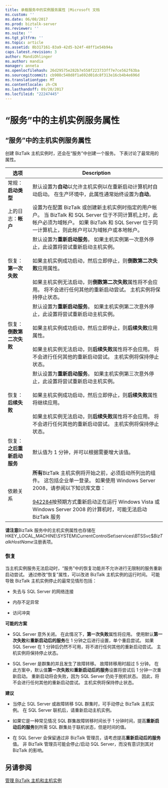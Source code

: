 ```yaml
---
title: 承载服务中的实例服务属性 |Microsoft 文档
ms.custom: ''
ms.date: 06/08/2017
ms.prod: biztalk-server
ms.reviewer: ''
ms.suite: ''
ms.tgt_pltfrm: ''
ms.topic: article
ms.assetid: 8b317161-83a9-42d5-b24f-48ff1e54b94a
caps.latest.revision: 3
author: MandiOhlinger
ms.author: mandia
manager: anneta
ms.openlocfilehash: 26d29575e282b7e558f223733ff7e7ce562f63ba
ms.sourcegitcommit: cb908c540d8f1a692d01dc8f313e16cb4b4e696d
ms.translationtype: MT
ms.contentlocale: zh-CN
ms.lasthandoff: 09/20/2017
ms.locfileid: "22247445"
---
```

# <a name="host-instance-service-properties-in-services"></a>“服务”中的主机实例服务属性
## <a name="host-instance-service-properties-in-services"></a>“服务”中的主机实例服务属性  
 创建 BizTalk 主机实例时，还会在“服务”中创建一个服务。 下表讨论了最常用的属性。  
  
|选项|Description|  
|------------|-----------------|  
|常规：**启动类型**|默认设置为**自动**以允许主机实例以在重新启动计算机时自动启动。 在生产环境中，此属性通常始终设置为**自动**。|  
|上的日志：**帐户**|设置为在配置 BizTalk 或创建新主机实例时指定的用户帐户。 当 BizTalk 和 SQL Server 位于不同计算机上时，此帐户必须为域帐户。 如果 BizTalk 和 SQL Server 位于同一计算机上，则此帐户可以为域帐户或本地帐户。|  
|恢复：**第一次失败**|默认设置为**重新启动服务**。 如果主机实例第一次意外停止，此设置将尝试重新启动主机实例。<br /><br /> 如果主机实例成功启动，然后立即停止，则**倒数第二次失败**应用属性。<br /><br /> 如果主机实例无法启动，则**倒数第二次失败**属性将不会应用。 将不会进行任何其他的重新启动尝试。 主机实例将保持停止状态。|  
|恢复：**倒数第二次失败**|默认设置为**重新启动服务**。 如果主机实例第二次意外停止，此设置将尝试重新启动主机实例。<br /><br /> 如果主机实例成功启动，然后立即停止，则**后续失败**应用属性。<br /><br /> 如果主机实例无法启动，则**后续失败**属性将不会应用。 将不会进行任何其他的重新启动尝试。 主机实例将保持停止状态。|  
|恢复：**后续失败**|默认设置为**重新启动服务**。 如果主机实例第三次意外停止，此设置将尝试重新启动主机实例。<br /><br /> 如果主机实例成功启动，然后立即停止，则**后续失败**属性将继续应用。<br /><br /> 如果主机实例无法启动，则**后续失败**属性将不会应用。 将不会进行任何其他的重新启动尝试。 主机实例将保持停止状态。|  
|恢复：**之后重新启动服务**|默认值为 1 分钟，并可以根据需要增大该值。|  
|依赖关系|**所有**BizTalk 主机实例将开始之前，必须启动所列出的组件。 这包括企业单一登录。 如果使用 Windows Server 2008，请参阅以下知识库文章：<br /><br /> [942284](http://support.microsoft.com/kb/942284)按预期方式重新启动正在运行 Windows Vista 或 Windows Server 2008 的计算机时，可能无法启动 BizTalk 服务|  
  
 **请注意**BizTalk 服务中的主机实例属性也存储在 HKEY_LOCAL_MACHINE\SYSTEM\CurrentControlSet\services\BTSSvc$*BizTalkHostName*注册表项。  
  
### <a name="recovery"></a>恢复  
 当主机实例服务无法启动时，“服务”中的恢复功能并不允许进行无限制的服务重新启动尝试。 通过修改“恢复”属性，可以改进 BizTalk 主机实例的运行时间。 可能导致 BizTalk 主机实例停止的最常见情形包括：  
  
-   失去与 SQL Server 的网络连接  
  
-   内存不足异常  
  
-   访问冲突  
  
 **可能的方案**  
  
-   SQL Server 意外关闭。 在此情况下，**第一次失败**属性将应用。 使用默认**第一次失败**和**重新启动后的服务**在 1 分钟之后进行设置，单个重启尝试。 如果 SQL Server 在 1 分钟后仍然不可用，将不进行任何其他的重新启动尝试。 主机实例将保持停止状态。  
  
-   SQL Server 是群集的并且发生了故障转移。 故障转移用时超过 5 分钟。 在此方案中，默认值**第一次失败**和**重新启动后的服务**设置将尝试后 1 分钟一次重新启动。 重新启动将会失败，因为 SQL Server 仍处于脱机状态。 因此，将不会进行任何其他的重新启动尝试。 主机实例将保持停止状态。  
  
 **建议**  
  
-   当停止 SQL Server 或故障转移 SQL 群集时，可手动停止 BizTalk 主机实例。 在 SQL Server 联机后，请重新启动主机实例。  
  
-   如果它是一种常见情况 SQL 群集故障转移时间长于 1 分钟时间，提高**重新启动后的服务**到所需 SQL 群集处于联机状态，但是时间的值。  
  
-   在 SQL Server 会保留通过非 BizTalk 管理员，请考虑提高**重新启动后的服务**值。 非 BizTalk 管理员可能会停止/启动 SQL Server，而没有意识到其对 BizTalk 的影响。  
  
## <a name="see-also"></a>另请参阅  
 [管理 BizTalk 主机和主机实例](../core/managing-biztalk-hosts-and-host-instances.md)